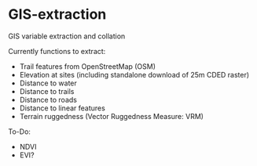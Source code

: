 # GIS-extraction
GIS variable extraction and collation

Currently functions to extract:
- Trail features from OpenStreetMap (OSM)
- Elevation at sites (including standalone download of 25m CDED raster)
- Distance to water
- Distance to trails
- Distance to roads
- Distance to linear features
- Terrain ruggedness (Vector Ruggedness Measure: VRM)

To-Do:
- NDVI
- EVI?

